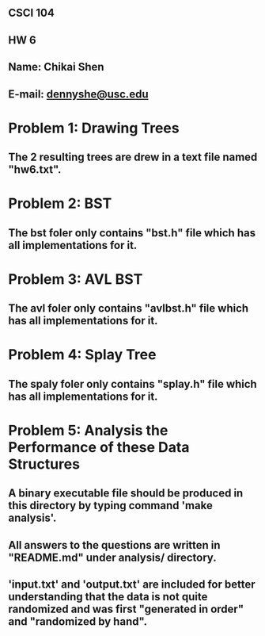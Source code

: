 ## CSCI 104
## HW 6
## Name: Chikai Shen
## E-mail: dennyshe@usc.edu

# Problem 1: Drawing Trees
## The 2 resulting trees are drew in a text file named "hw6.txt".

# Problem 2: BST
## The bst foler only contains "bst.h" file which has all implementations for it.

# Problem 3: AVL BST
## The avl foler only contains "avlbst.h" file which has all implementations for it.

# Problem 4: Splay Tree
## The spaly foler only contains "splay.h" file which has all implementations for it.

# Problem 5: Analysis the Performance of these Data Structures
## A binary executable file should be produced in this directory by typing command 'make analysis'.
## All answers to the questions are written in "README.md" under analysis/ directory.
## 'input.txt' and 'output.txt' are included for better understanding that the data is not quite randomized and was first "generated in order" and "randomized by hand".
